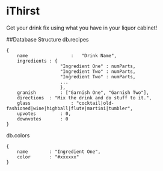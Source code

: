 # iThirst
Get your drink fix using what you have in your liquor cabinet!

##Database Structure
db.recipes
```
{
	name 				:	"Drink Name",
	ingredients : {
					"Ingredient One" : numParts,
					"Ingredient Two" : numParts,
					"Ingredient Two" : numParts,
					...
					},
	granish			: ["Garnish One", "Garnish Two"],
	directions	: "Mix the drink and do stuff to it.",
	glass				: "cocktail|old-fashioned|wine|highball|flute|martini|tumbler",
	upvotes			: 0,
	downvotes		: 0
}
```
db.colors
```
{
	name		: "Ingredient One",
	color		: "#xxxxxx"
}
```